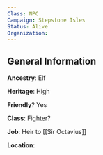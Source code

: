 ```yaml
---
Class: NPC
Campaign: Stepstone Isles
Status: Alive
Organization: 
---
```

## General Information

**Ancestry**: Elf

**Heritage**: High

**Friendly**? Yes

**Class**: Fighter?

**Job**: Heir to [[Sir Octavius]]

**Location**: